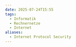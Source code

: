 ```yaml
---
date: 2025-07-24T15:55
tags:
  - Informatik
  - Rechnernetze
  - Internet
aliases:
  - Internet Protocol Security
---
```

